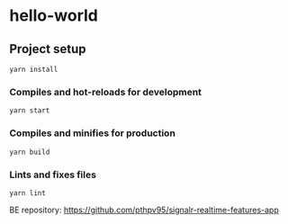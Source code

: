 # hello-world

## Project setup
```
yarn install
```

### Compiles and hot-reloads for development
```
yarn start
```

### Compiles and minifies for production
```
yarn build
```

### Lints and fixes files
```
yarn lint
```

BE repository: https://github.com/pthpv95/signalr-realtime-features-app
